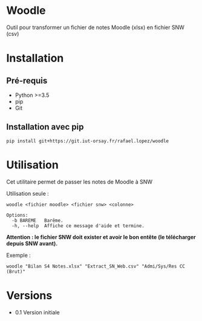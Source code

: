 # Woodle
Outil pour transformer un fichier de notes Moodle (xlsx) en fichier SNW (csv)

# Installation

## Pré-requis

* Python >=3.5
* pip
* Git

## Installation avec pip

    pip install git+https://git.iut-orsay.fr/rafael.lopez/woodle

# Utilisation

Cet utilitaire permet de passer les notes de Moodle à SNW

Utilisation seule :

```
woodle <fichier moodle> <fichier snw> <colonne>

Options:
  -b BAREME   Barême.
  -h, --help  Affiche ce message d'aide et termine.
```

**Attention : le fichier SNW doit exister et avoir le bon entête (le télécharger depuis SNW avant).**

Exemple :

    woodle "Bilan S4 Notes.xlsx" "Extract_SN_Web.csv" "Admi/Sys/Res CC (Brut)"

# Versions

* 0.1 Version initiale
